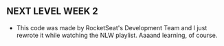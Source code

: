 ## NEXT LEVEL WEEK 2

- This code was made by RocketSeat's Development Team and I just rewrote it while watching the NLW playlist. Aaaand learning, of course.

